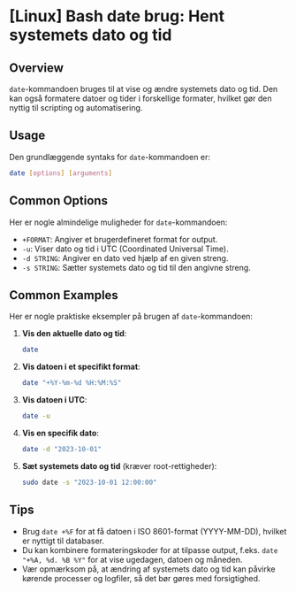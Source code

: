 # [Linux] Bash date brug: Hent systemets dato og tid

## Overview
`date`-kommandoen bruges til at vise og ændre systemets dato og tid. Den kan også formatere datoer og tider i forskellige formater, hvilket gør den nyttig til scripting og automatisering.

## Usage
Den grundlæggende syntaks for `date`-kommandoen er:

```bash
date [options] [arguments]
```

## Common Options
Her er nogle almindelige muligheder for `date`-kommandoen:

- `+FORMAT`: Angiver et brugerdefineret format for output.
- `-u`: Viser dato og tid i UTC (Coordinated Universal Time).
- `-d STRING`: Angiver en dato ved hjælp af en given streng.
- `-s STRING`: Sætter systemets dato og tid til den angivne streng.

## Common Examples
Her er nogle praktiske eksempler på brugen af `date`-kommandoen:

1. **Vis den aktuelle dato og tid**:
   ```bash
   date
   ```

2. **Vis datoen i et specifikt format**:
   ```bash
   date "+%Y-%m-%d %H:%M:%S"
   ```

3. **Vis datoen i UTC**:
   ```bash
   date -u
   ```

4. **Vis en specifik dato**:
   ```bash
   date -d "2023-10-01"
   ```

5. **Sæt systemets dato og tid** (kræver root-rettigheder):
   ```bash
   sudo date -s "2023-10-01 12:00:00"
   ```

## Tips
- Brug `date +%F` for at få datoen i ISO 8601-format (YYYY-MM-DD), hvilket er nyttigt til databaser.
- Du kan kombinere formateringskoder for at tilpasse output, f.eks. `date "+%A, %d. %B %Y"` for at vise ugedagen, datoen og måneden.
- Vær opmærksom på, at ændring af systemets dato og tid kan påvirke kørende processer og logfiler, så det bør gøres med forsigtighed.